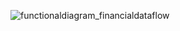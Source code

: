 ![functionaldiagram_financialdataflow](https://cloud.githubusercontent.com/assets/8837791/18261807/9b02b6a2-73c1-11e6-9333-7deb2cddcd38.jpeg)

